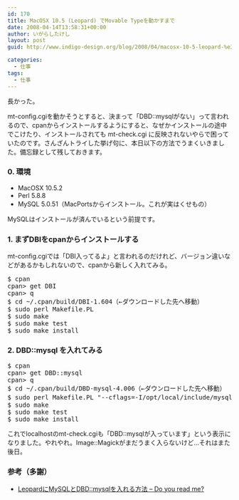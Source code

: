 ```yaml
---
id: 170
title: MacOSX 10.5 (Leopard) でMovable Typeを動かすまで
date: 2008-04-14T13:58:31+00:00
author: いがらしたけし
layout: post
guid: http://www.indigo-design.org/blog/2008/04/macosx-10-5-leopard-%e3%81%a7movable-type%e3%82%92%e5%8b%95%e3%81%8b%e3%81%99%e3%81%be%e3%81%a7/

categories:
  - 仕事
tags:
  - 仕事
---
```

長かった。 

mt-config.cgiを動かそうとすると、決まって「DBD::mysqlがない」って言われるので、cpanからインストールするようにすると、なぜかインストールの途中でこけたり、インストールされても mt-check.cgi に反映されないやらで困っていたのです。さんざんトライした挙げ句に、本日以下の方法でうまくいきました。備忘録として残しておきます。

### 0. 環境

  * MacOSX 10.5.2
  * Perl 5.8.8
  * MySQL 5.0.51（MacPortsからインストール。これが実はくせもの）

MySQLはインストールが済んでいるという前提です。

### 1. まずDBIをcpanからインストールする

mt-config.cgiでは「DBI入ってるよ」と言われるのだけれど、バージョン違いなどがあるかもしれないので、cpanから新しく入れてみる。 

<pre>$ cpan
cpan&gt; get DBI
cpan&gt; q
$ cd ~/.cpan/build/DBI-1.604（←ダウンロードした先へ移動）
$ sudo perl Makefile.PL
$ sudo make
$ sudo make test
$ sudo make install
</pre>

### 2. DBD::mysql を入れてみる

<pre>$ cpan
cpan&gt; get DBD::mysql
cpan&gt; q
$ cd ~/.cpan/build/DBD-mysql-4.006（←ダウンロードした先へ移動）
$ sudo perl Makefile.PL "--cflags=-I/opt/local/include/mysql5/mysql" "--libs=-L/opt/local/lib -L/opt/local/lib/mysql5/mysql -lmysqlclient -L/opt/local/lib -lz -lm  -L/opt/local/lib -lssl -lcrypto" --mysql_config=/opt/local/lib/mysql5/bin/mysql_config --testsocket=/opt/local/var/run/mysql5/mysqld.sock --testuser=root --testpassword=hogehoge（←rootのパスワードを入れる）
$ sudo make
$ sudo make test
$ sudo make install
</pre>

これでlocalhostのmt-check.cgiも「DBD::mysqlが入っています」という表示になりました。やれやれ。Image::Magickがまだうまく入らないけど…それはまた後日。

### 参考（多謝）

  * [LeopardにMySQLとDBD::mysqlを入れる方法 &#8211; Do you read me?](http://d.hatena.ne.jp/seagirl/20080207/1202385950)
